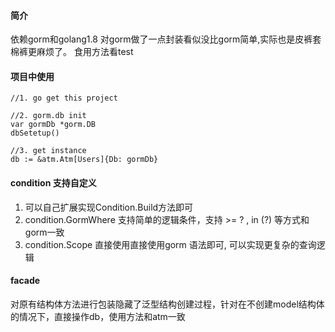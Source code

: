 #### 简介
依赖gorm和golang1.8 对gorm做了一点封装看似没比gorm简单,实际也是皮裤套棉裤更麻烦了。 食用方法看test

#### 项目中使用
```
//1. go get this project

//2. gorm.db init
var gormDb *gorm.DB
dbSetetup()

//3. get instance 
db := &atm.Atm[Users]{Db: gormDb}

```

#### condition 支持自定义
1. 可以自己扩展实现Condition.Build方法即可 
2. condition.GormWhere 支持简单的逻辑条件，支持 >= ? , in (?) 等方式和gorm一致
3. condition.Scope 直接使用直接使用gorm 语法即可, 可以实现更复杂的查询逻辑
#### facade
对原有结构体方法进行包装隐藏了泛型结构创建过程，针对在不创建model结构体的情况下，直接操作db，使用方法和atm一致





